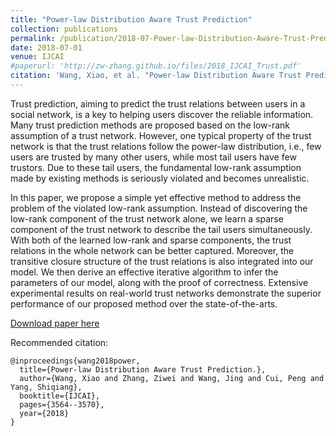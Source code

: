 ```yaml
---
title: "Power-law Distribution Aware Trust Prediction"
collection: publications
permalink: /publication/2018-07-Power-law-Distribution-Aware-Trust-Prediction
date: 2018-07-01
venue: IJCAI
#paperurl: 'http://zw-zhang.github.io/files/2018_IJCAI_Trust.pdf'
citation: 'Wang, Xiao, et al. "Power-law Distribution Aware Trust Prediction." IJCAI. 2018.'
---
```


Trust prediction, aiming to predict the trust relations
between users in a social network, is a key
to helping users discover the reliable information.
Many trust prediction methods are proposed based
on the low-rank assumption of a trust network.
However, one typical property of the trust network
is that the trust relations follow the power-law distribution,
i.e., few users are trusted by many other
users, while most tail users have few trustors. Due
to these tail users, the fundamental low-rank assumption
made by existing methods is seriously violated
and becomes unrealistic. 

In this paper, we
propose a simple yet effective method to address
the problem of the violated low-rank assumption.
Instead of discovering the low-rank component of
the trust network alone, we learn a sparse component
of the trust network to describe the tail users
simultaneously. With both of the learned low-rank
and sparse components, the trust relations in the
whole network can be better captured. Moreover,
the transitive closure structure of the trust relations
is also integrated into our model. We then derive an
effective iterative algorithm to infer the parameters
of our model, along with the proof of correctness.
Extensive experimental results on real-world trust
networks demonstrate the superior performance of
our proposed method over the state-of-the-arts.

[Download paper here](http://zw-zhang.github.io/files/2018_IJCAI_Trust.pdf)

Recommended citation: 
```
@inproceedings{wang2018power,
  title={Power-law Distribution Aware Trust Prediction.},
  author={Wang, Xiao and Zhang, Ziwei and Wang, Jing and Cui, Peng and Yang, Shiqiang},
  booktitle={IJCAI},
  pages={3564--3570},
  year={2018}
}
```